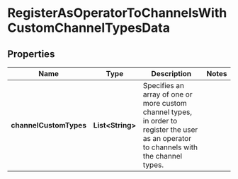 

# RegisterAsOperatorToChannelsWithCustomChannelTypesData


## Properties

| Name | Type | Description | Notes |
|------------ | ------------- | ------------- | -------------|
|**channelCustomTypes** | **List&lt;String&gt;** | Specifies an array of one or more custom channel types, in order to register the user as an operator to channels with the channel types. |  |



